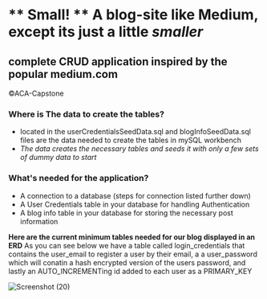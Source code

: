 # ** Small! ** A blog-site like Medium, except its just a little *smaller*
## complete CRUD application inspired by the popular medium.com
©ACA-Capstone

### Where is The data to create the tables?
* located in the userCredentialsSeedData.sql and blogInfoSeedData.sql files are the data needed to create the tables in mySQL workbench
* *The data creates the necessary tables and seeds it with only a few sets of dummy data to start*

### What's needed for the application?
* A connection to a database (steps for connection listed further down)
* A User Credentials table in your database for handling Authentication
* A blog info table in your database for storing the necessary post information

**Here are the current minimum tables needed for our blog displayed in an ERD**
  As you can see below we have a table called login_credentials that contains the user_email to register a user by their email,
a a user_password which will conatin a hash encrypted version of the users password, and lastly an AUTO_INCREMENTing id added to each user as a PRIMARY_KEY


![Screenshot (20)](https://user-images.githubusercontent.com/90695804/159587222-a76fe0b9-c7f2-468a-97cb-2d861bf2f1b4.png)
